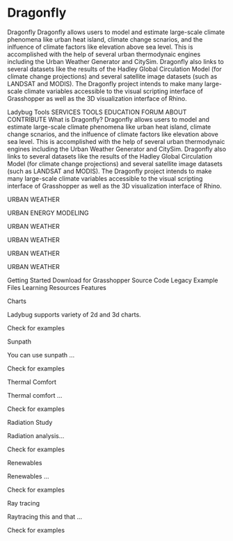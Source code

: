 # Dragonfly

Dragonfly
Dragonfly allows users to model and estimate large-scale climate phenomena like urban heat island, climate change scnarios, and the inlfuence of climate factors like elevation above sea level. This is accomplished with the help of several urban thermodynaic engines including the Urban Weather Generator and CitySim. Dragonfly also links to several datasets like the results of the Hadley Global Circulation Model (for climate change projections) and several satellite image datasets (such as LANDSAT and MODIS). The Dragonfly project intends to make many large-scale climate variables accessible to the visual scripting interface of Grasshopper as well as the 3D visualization interface of Rhino.

  

Ladybug Tools
SERVICES
TOOLS 
EDUCATION 
FORUM
ABOUT
CONTRIBUTE
What is Dragonfly?
Dragonfly allows users to model and estimate large-scale climate phenomena like urban heat island, climate change scnarios, and the inlfuence of climate factors like elevation above sea level. This is accomplished with the help of several urban thermodynaic engines including the Urban Weather Generator and CitySim. Dragonfly also links to several datasets like the results of the Hadley Global Circulation Model (for climate change projections) and several satellite image datasets (such as LANDSAT and MODIS). The Dragonfly project intends to make many large-scale climate variables accessible to the visual scripting interface of Grasshopper as well as the 3D visualization interface of Rhino.


 
URBAN WEATHER

 
URBAN ENERGY MODELING

 
URBAN WEATHER

 
URBAN WEATHER

 
URBAN WEATHER

 
URBAN WEATHER

Getting Started
 Download
for Grasshopper
 Source Code
Legacy
 Example
Files
 Learning
Resources
Features

Charts

Ladybug supports variety of 2d and 3d charts.

Check for examples   

Sunpath

You can use sunpath ...

Check for examples   

Thermal Comfort

Thermal comfort ...

Check for examples   

Radiation Study

Radiation analysis...

Check for examples   

Renewables

Renewables ...

Check for examples   

Ray tracing

Raytracing this and that ...

Check for examples
